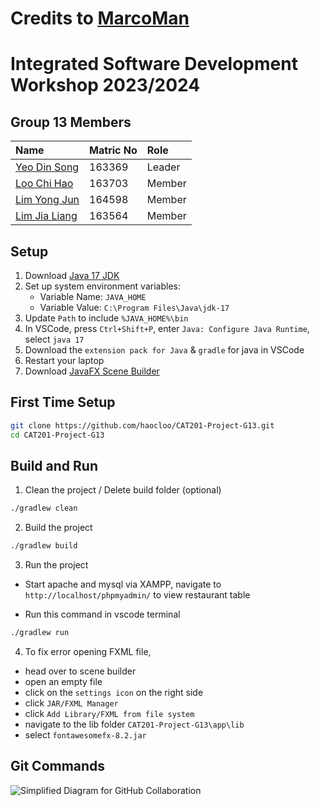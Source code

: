 # Credits to [MarcoMan](https://github.com/marcoman2)

# Integrated Software Development Workshop 2023/2024

## Group 13 Members

| Name                                            | Matric No | Role   |
| :---------------------------------------------- | :-------- | :----- |
| [Yeo Din Song](https://github.com/Yeo8023)      | 163369    | Leader |
| [Loo Chi Hao](https://github.com/haocloo)       | 163703    | Member |
| [Lim Yong Jun](https://github.com/LimmmYongJun) | 164598    | Member |
| [Lim Jia Liang](https://github.com/LIMJIALIANG) | 163564    | Member |

## Setup

1. Download [Java 17 JDK](https://www.oracle.com/java/technologies/downloads/#jdk17-windows)
2. Set up system environment variables:
   - Variable Name: `JAVA_HOME`
   - Variable Value: `C:\Program Files\Java\jdk-17`
3. Update `Path` to include `%JAVA_HOME%\bin`
4. In VSCode, press `Ctrl+Shift+P`, enter `Java: Configure Java Runtime`, select `java 17`
5. Download the `extension pack for Java` & `gradle` for java in VSCode
6. Restart your laptop
7. Download [JavaFX Scene Builder](https://gluonhq.com/products/scene-builder/#download)

## First Time Setup

```bash
git clone https://github.com/haocloo/CAT201-Project-G13.git
cd CAT201-Project-G13
```

## Build and Run

1. Clean the project / Delete build folder (optional)

```bash
./gradlew clean
```

2. Build the project

```bash
./gradlew build
```

3. Run the project

- Start apache and mysql via XAMPP, navigate to `http://localhost/phpmyadmin/` to view restaurant table

- Run this command in vscode terminal

```bash
./gradlew run
```

4. To fix error opening FXML file,

- head over to scene builder
- open an empty file
- click on the `settings icon` on the right side
- click `JAR/FXML Manager`
- click `Add Library/FXML from file system`
- navigate to the lib folder `CAT201-Project-G13\app\lib`
- select `fontawesomefx-8.2.jar`

## Git Commands

![Simplified Diagram for GitHub Collaboration](https://raw.githubusercontent.com/haocloo/github-collaboration-guide/main/simplified%20diagram.png)
